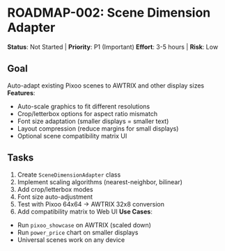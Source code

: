 # ROADMAP-002: Scene Dimension Adapter

**Status**: Not Started | **Priority**: P1 (Important)
**Effort**: 3-5 hours | **Risk**: Low

## Goal

Auto-adapt existing Pixoo scenes to AWTRIX and other display sizes
**Features**:

- Auto-scale graphics to fit different resolutions
- Crop/letterbox options for aspect ratio mismatch
- Font size adaptation (smaller displays = smaller text)
- Layout compression (reduce margins for small displays)
- Optional scene compatibility matrix UI

## Tasks

1. Create `SceneDimensionAdapter` class
2. Implement scaling algorithms (nearest-neighbor, bilinear)
3. Add crop/letterbox modes
4. Font size auto-adjustment
5. Test with Pixoo 64x64 → AWTRIX 32x8 conversion
6. Add compatibility matrix to Web UI
   **Use Cases**:

- Run `pixoo_showcase` on AWTRIX (scaled down)
- Run `power_price` chart on smaller displays
- Universal scenes work on any device
